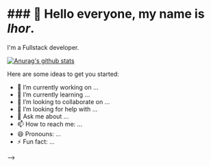# ### 👋 Hello everyone, my name is _Ihor_.

I'm a Fullstack developer.

<!-- ![Иллюстрация к проекту](https://github.com/jon/coolproject/raw/master/image/image.png) -->

<!-- ![Image alt](https://github.com/{username}/{repository}/raw/{branch}/{path}/image.png) -->

<!-- ![Image alt]https://github.com/StanislavYurchenko/StanislavYurchenko/raw/master/img/git.svg){:height="36px" width="36px"}-->

<!-- ![Image alt](https://github.com/StanislavYurchenko/StanislavYurchenko/raw/master/img/git.svg)
<img src="./img/html.svg" width="30" hight="30">
<img src="./img/css.svg" width="30" hight="30">
<img src="./img/js.svg" width="30" hight="30">
<img src="./img/git.svg" width="30" hight="30">
<img src="./img/node-js.svg" width="30" hight="30">
<img src="./img/react.svg" width="30" hight="30">
<img src="./img/w3c.svg" width="30" hight="30">
<img src="./img/webpack.svg" width="30" hight="30">
<img src="./img/bootstrap.svg" width="30" hight="30">
<img src="./img/adobe-photoshop.svg" width="30" hight="30"> -->

[![Anurag's github stats](https://github-readme-stats.vercel.app/api?username=IhorLev1)](https://github.com/IhorLev1/reedme.md)


Here are some ideas to get you started:

- 🔭 I’m currently working on ...
- 🌱 I’m currently learning ...
- 👯 I’m looking to collaborate on ...
- 🤔 I’m looking for help with ...
- 💬 Ask me about ...
- 📫 How to reach me: ...
- 😄 Pronouns: ...
- ⚡ Fun fact: ...

<!-- <br />

### Languages and Tools:

[<img align="left" alt="Git" width="26px" src="https://raw.githubusercontent.com/github/explore/80688e429a7d4ef2fca1e82350fe8e3517d3494d/topics/git/git.png" />]()
[<img align="left" alt="Terminal" width="26px" src="https://raw.githubusercontent.com/github/explore/80688e429a7d4ef2fca1e82350fe8e3517d3494d/topics/terminal/terminal.png" />]()
[<img align="left" alt="GitHub" width="26px" src="https://raw.githubusercontent.com/github/explore/78df643247d429f6cc873026c0622819ad797942/topics/github/github.png" />]()
[<img align="left" alt="Visual Studio Code" width="26px" src="https://raw.githubusercontent.com/github/explore/80688e429a7d4ef2fca1e82350fe8e3517d3494d/topics/visual-studio-code/visual-studio-code.png" />]()
[<img align="left" alt="HTML5" width="26px" src="https://raw.githubusercontent.com/github/explore/80688e429a7d4ef2fca1e82350fe8e3517d3494d/topics/html/html.png" />]()
[<img align="left" alt="CSS3" width="26px" src="https://raw.githubusercontent.com/github/explore/80688e429a7d4ef2fca1e82350fe8e3517d3494d/topics/css/css.png" />]()
[<img align="left" alt="Sass" width="26px" src="https://raw.githubusercontent.com/github/explore/80688e429a7d4ef2fca1e82350fe8e3517d3494d/topics/sass/sass.png" />]()
[<img align="left" alt="JavaScript" width="26px" src="https://raw.githubusercontent.com/github/explore/80688e429a7d4ef2fca1e82350fe8e3517d3494d/topics/javascript/javascript.png" />]()

<br />
<br />

<!-- <summary>:zap: Github Stats</summary> -->

<!--
### Connect with me:
<!-- 
[<img align="left" alt="codeSTACKr | LinkedIn" width="22px" src="https://cdn.jsdelivr.net/npm/simple-icons@v3/icons/linkedin.svg" />][linkedin]
[<img align="left" alt="codeSTACKr | Instagram" width="22px" src="https://cdn.jsdelivr.net/npm/simple-icons@v3/icons/instagram.svg" />][instagram]

[instagram]: https://instagram.com/did1van

[linkedin]: https://www.linkedin.com/in/ivan-fesenko-ba56b21a5  --> -->
